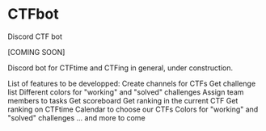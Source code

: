 # CTFbot
Discord CTF bot

[COMING SOON]

Discord bot for CTFtime and CTFing in general, under construction.

List of features to be developped:
  Create channels for CTFs
  Get challenge list
  Different colors for "working" and "solved" challenges
  Assign team members to tasks
  Get scoreboard
  Get ranking in the current CTF
  Get ranking on CTFtime
  Calendar to choose our CTFs
  Colors for "working" and "solved" challenges
  ... and more to come
